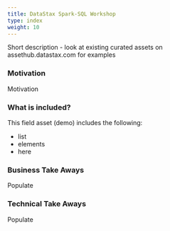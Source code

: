 ```yaml
---
title: DataStax Spark-SQL Workshop
type: index
weight: 10
---
```


Short description - look at existing curated assets on assethub.datastax.com for examples

### Motivation

Motivation

### What is included?

This field asset (demo) includes the following:

* list
* elements
* here

### Business Take Aways

Populate

### Technical Take Aways

Populate
